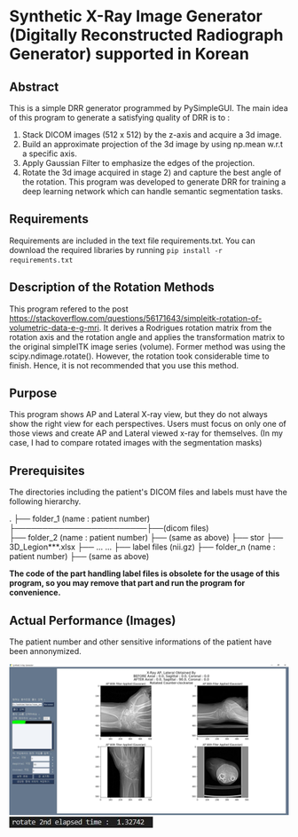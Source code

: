 # Synthetic X-Ray Image Generator (Digitally Reconstructed Radiograph Generator) supported in Korean

## Abstract
This is a simple DRR generator programmed by PySimpleGUI. The main idea of this program to generate a satisfying quality of DRR is to :
1) Stack DICOM images (512 x 512) by the z-axis and acquire a 3d image.
2) Build an approximate projection of the 3d image by using np.mean w.r.t a specific axis.
3) Apply Gaussian Filter to emphasize the edges of the projection.
4) Rotate the 3d image acquired in stage 2) and capture the best angle of the rotation.
This program was developed to generate DRR for training a deep learning network which can handle semantic segmentation tasks.

## Requirements
Requirements are included in the text file requirements.txt. You can download the required libraries by running
`pip install -r requirements.txt`

## Description of the Rotation Methods
This program refered to the post https://stackoverflow.com/questions/56171643/simpleitk-rotation-of-volumetric-data-e-g-mri. 
It derives a Rodrigues rotation matrix from the rotation axis and the rotation angle and applies the transformation matrix to 
the original simpleITK image series (volume).
Former method was using the scipy.ndimage.rotate(). However, the rotation took considerable time to finish. Hence, it is not recommended that
you use this method.

## Purpose
This program shows AP and Lateral X-ray view, but they do not always show the right view for each perspectives. Users must focus on only one of
those views and create AP and Lateral viewed x-ray for themselves. (In my case, I had to compare rotated images with the segmentation masks)

## Prerequisites
The directories including the patient's DICOM files and labels must have the following hierarchy.

.
├── folder_1 (name : patient number) ├────────────────────────├──(dicom files)                   
├── folder_2 (name : patient number) ├── (same as above)      ├── stor ├── 3D_Legion***.xlsx
├── ...                              ...                               ├── label files (nii.gz)
├── folder_n (name : patient number) ├── (same as above)                   

**The code of the part handling label files is obsolete for the usage of this program, so you may remove that part and run the program for convenience.**

## Actual Performance (Images)
The patient number and other sensitive informations of the patient have been annonymized.

![Alt text](./outlook.jpg "DRR Generated")
![Alt text](./performance.jpg "Took 1.3742 secs")
